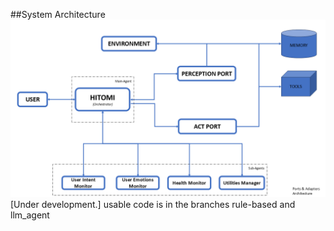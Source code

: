##System Architecture
![Hitomi Architecture](./images/architecture.png)
[Under development.]
usable code is in the branches rule-based and llm_agent
